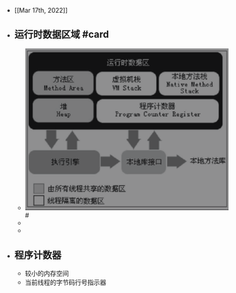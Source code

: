 - [[Mar 17th, 2022]]
- ## 运行时数据区域 #card
	- ![image.png](../assets/image_1647482206448_0.png) #
	-
	-
- ## 程序计数器
	- 较小的内存空间
	- 当前线程的字节码行号指示器